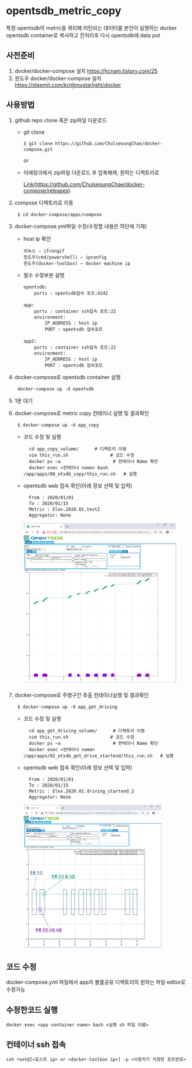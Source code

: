 # opentsdb_metric_copy

특정 opentsdb의 metric을 쿼리해 리턴되는 데이터를 본인이 실행하는 docker opentsdb container로 복사하고 전처리후 다시 opentsdb에 data put


## 사전준비
  1.  docker/docker-compose 설치
      https://hcnam.tistory.com/25
  2. 윈도우 docker/docker-compose 설치
      https://steemit.com/kr/@mystarlight/docker


## 사용방법
  1. github repo clone 혹은 zip파일 다운로드
  
      - git clone
      
            $ git clone https://github.com/ChulseoungChae/docker-compose.git 

        or
      
      - 아래링크에서 zip파일 다운로드 후 압축해제, 원하는 디렉토리로 
      
          [Link(https://github.com/ChulseoungChae/docker-compose/releases)](https://github.com/ChulseoungChae/docker-compose/releases)
          
  2. compose 디렉토리로 이동
  
          $ cd docker-compose/apps/compose 
  
  3. docker-compose.yml파일 수정(수정할 내용은 하단에 기재)
      - host ip 확인
             
            리눅스 – ifcongif
            윈도우(cmd/powershell) – ipconfig
            윈도우(docker-toolbox) – docker machine ip

      - 필수 수정부분 설명
            
            opentsdb:
                ports : opentsdb접속 포트:4242

            app:
                ports : container ssh접속 포트:22
                environment:
                    IP_ADDRESS : host ip
                    PORT : opentsdb 접속포트

            app2:
                ports : container ssh접속 포트:22
                environment:
                    IP_ADDRESS : host ip
                    PORT : opentsdb 접속포트

  4. docker-compose로 opentsdb container 실행

          docker-compose up -d opentsdb

  5. 1분 대기

  6. docker-compose로 metric copy 컨테이너 실행 및 결과확인

          $ docker-compose up -d app_copy

        - 코드 수정 및 실행

                cd app_copy_volume/      # 디렉토리 이동
                vim this_run.sh                # 코드 수정
                docker ps –a                    # 컨테이너 Name 확인
                docker exec <컨테이너 name> bash /app/apps/00_otsdb_copy/this_run.sh   # 실행
        
        - opentsdb web 접속 확인(아래 정보 선택 및 입력)

                From : 2020/01/01
                To : 2020/01/15
                Metric : Elex.2020.01.test2
                Aggregator: None

            ![그림1](./image/1.png)

  7. docker-compose로 주행구간 추출 컨테이너실행 및 결과확인

          $ docker-compose up -d app_get_driving 

        - 코드 수정 및 실행

                cd app_get_driving_volume/      # 디렉토리 이동
                vim this_run.sh                # 코드 수정
                docker ps –a                    # 컨테이너 Name 확인
                docker exec <컨테이너 name> /app/apps/02_otsdb_get_drive_startend/this_run.sh   # 실행

        
        - opentsdb web 접속 확인(아래 정보 선택 및 입력)

                From : 2020/01/01
                To : 2020/01/15
                Metric : Elex.2020.01.driving_startend_2
                Aggregator: None
            
            ![그림2](./image/2.png)

## 코드 수정
  docker-compose.yml 파일에서 app의 볼룸공유 디렉토리의 원하는 파일 editor로 수정가능

## 수정한코드 실행
    docker exec <app container name> bash <실행 sh 파일 이름>
  
## 컨테이너 ssh 접속
    ssh root@[<호스트 ip> or <docker-toolbox ip>] -p <사용자가 지정한 포트번호>